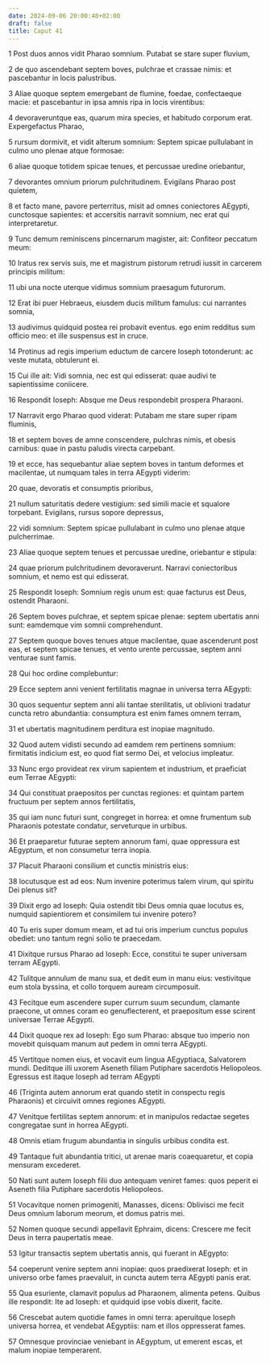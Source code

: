 ```yaml
---
date: 2024-09-06 20:00:48+02:00
draft: false
title: Caput 41
---
```





1 Post duos annos vidit Pharao somnium. Putabat se stare super fluvium,

2 de quo ascendebant septem boves, pulchrae et crassae nimis: et pascebantur in locis palustribus.

3 Aliae quoque septem emergebant de flumine, foedae, confectaeque macie: et pascebantur in ipsa amnis ripa in locis virentibus:

4 devoraveruntque eas, quarum mira species, et habitudo corporum erat. Expergefactus Pharao,

5 rursum dormivit, et vidit alterum somnium: Septem spicae pullulabant in culmo uno plenae atque formosae:

6 aliae quoque totidem spicae tenues, et percussae uredine oriebantur,

7 devorantes omnium priorum pulchritudinem. Evigilans Pharao post quietem,

8 et facto mane, pavore perterritus, misit ad omnes coniectores AEgypti, cunctosque sapientes: et accersitis narravit somnium, nec erat qui interpretaretur.

9 Tunc demum reminiscens pincernarum magister, ait: Confiteor peccatum meum:

10 Iratus rex servis suis, me et magistrum pistorum retrudi iussit in carcerem principis militum:

11 ubi una nocte uterque vidimus somnium praesagum futurorum.

12 Erat ibi puer Hebraeus, eiusdem ducis militum famulus: cui narrantes somnia,

13 audivimus quidquid postea rei probavit eventus. ego enim redditus sum officio meo: et ille suspensus est in cruce.

14 Protinus ad regis imperium eductum de carcere Ioseph totonderunt: ac veste mutata, obtulerunt ei.

15 Cui ille ait: Vidi somnia, nec est qui edisserat: quae audivi te sapientissime coniicere.

16 Respondit Ioseph: Absque me Deus respondebit prospera Pharaoni.

17 Narravit ergo Pharao quod viderat: Putabam me stare super ripam fluminis,

18 et septem boves de amne conscendere, pulchras nimis, et obesis carnibus: quae in pastu paludis virecta carpebant.

19 et ecce, has sequebantur aliae septem boves in tantum deformes et macilentae, ut numquam tales in terra AEgypti viderim:

20 quae, devoratis et consumptis prioribus,

21 nullum saturitatis dedere vestigium: sed simili macie et squalore torpebant. Evigilans, rursus sopore depressus,

22 vidi somnium: Septem spicae pullulabant in culmo uno plenae atque pulcherrimae.

23 Aliae quoque septem tenues et percussae uredine, oriebantur e stipula:

24 quae priorum pulchritudinem devoraverunt. Narravi coniectoribus somnium, et nemo est qui edisserat.

25 Respondit Ioseph: Somnium regis unum est: quae facturus est Deus, ostendit Pharaoni.

26 Septem boves pulchrae, et septem spicae plenae: septem ubertatis anni sunt: eamdemque vim somnii comprehendunt.

27 Septem quoque boves tenues atque macilentae, quae ascenderunt post eas, et septem spicae tenues, et vento urente percussae, septem anni venturae sunt famis.

28 Qui hoc ordine complebuntur:

29 Ecce septem anni venient fertilitatis magnae in universa terra AEgypti:

30 quos sequentur septem anni alii tantae sterilitatis, ut oblivioni tradatur cuncta retro abundantia: consumptura est enim fames omnem terram,

31 et ubertatis magnitudinem perditura est inopiae magnitudo.

32 Quod autem vidisti secundo ad eamdem rem pertinens somnium: firmitatis indicium est, eo quod fiat sermo Dei, et velocius impleatur.

33 Nunc ergo provideat rex virum sapientem et industrium, et praeficiat eum Terrae AEgypti:

34 Qui constituat praepositos per cunctas regiones: et quintam partem fructuum per septem annos fertilitatis,

35 qui iam nunc futuri sunt, congreget in horrea: et omne frumentum sub Pharaonis potestate condatur, serveturque in urbibus.

36 Et praeparetur futurae septem annorum fami, quae oppressura est AEgyptum, et non consumetur terra inopia.

37 Placuit Pharaoni consilium et cunctis ministris eius:

38 locutusque est ad eos: Num invenire poterimus talem virum, qui spiritu Dei plenus sit?

39 Dixit ergo ad Ioseph: Quia ostendit tibi Deus omnia quae locutus es, numquid sapientiorem et consimilem tui invenire potero?

40 Tu eris super domum meam, et ad tui oris imperium cunctus populus obediet: uno tantum regni solio te praecedam.

41 Dixitque rursus Pharao ad Ioseph: Ecce, constitui te super universam terram AEgypti.

42 Tulitque annulum de manu sua, et dedit eum in manu eius: vestivitque eum stola byssina, et collo torquem auream circumposuit.

43 Fecitque eum ascendere super currum suum secundum, clamante praecone, ut omnes coram eo genuflecterent, et praepositum esse scirent universae Terrae AEgypti.

44 Dixit quoque rex ad Ioseph: Ego sum Pharao: absque tuo imperio non movebit quisquam manum aut pedem in omni terra AEgypti.

45 Vertitque nomen eius, et vocavit eum lingua AEgyptiaca, Salvatorem mundi. Deditque illi uxorem Aseneth filiam Putiphare sacerdotis Heliopoleos. Egressus est itaque Ioseph ad terram AEgypti

46 (Triginta autem annorum erat quando stetit in conspectu regis Pharaonis) et circuivit omnes regiones AEgypti.

47 Venitque fertilitas septem annorum: et in manipulos redactae segetes congregatae sunt in horrea AEgypti.

48 Omnis etiam frugum abundantia in singulis urbibus condita est.

49 Tantaque fuit abundantia tritici, ut arenae maris coaequaretur, et copia mensuram excederet.

50 Nati sunt autem Ioseph filii duo antequam veniret fames: quos peperit ei Aseneth filia Putiphare sacerdotis Heliopoleos.

51 Vocavitque nomen primogeniti, Manasses, dicens: Oblivisci me fecit Deus omnium laborum meorum, et domus patris mei.

52 Nomen quoque secundi appellavit Ephraim, dicens: Crescere me fecit Deus in terra paupertatis meae.

53 Igitur transactis septem ubertatis annis, qui fuerant in AEgypto:

54 coeperunt venire septem anni inopiae: quos praedixerat Ioseph: et in universo orbe fames praevaluit, in cuncta autem terra AEgypti panis erat.

55 Qua esuriente, clamavit populus ad Pharaonem, alimenta petens. Quibus ille respondit: Ite ad Ioseph: et quidquid ipse vobis dixerit, facite.

56 Crescebat autem quotidie fames in omni terra: aperuitque Ioseph universa horrea, et vendebat AEgyptiis: nam et illos oppresserat fames.

57 Omnesque provinciae veniebant in AEgyptum, ut emerent escas, et malum inopiae temperarent.

